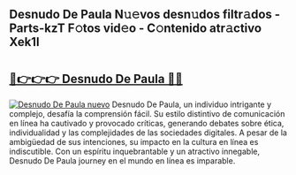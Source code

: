 ## Desnudo De Paula N𝚞𝚎vos desn𝚞dos filtr𝚊dos - Parts-kzT F𝚘tos vid𝚎o - C𝚘ntenido atr𝚊ctivo Xek1l

# <h2><a href="http://mb39ls.tromn.icu/?c=Desnudo+De+Paula">🔗👉👉👉 Desnudo De Paula 🔗🔗</a></h2>

[![Desnudo De Paula nuevo](https://i.imgur.com/pEAQMta.gif)](http://mb39ls.tromn.icu/?c=Desnudo+De+Paula)
Desnudo De Paula, un individuo intrigante y complejo, desafía la comprensión fácil. Su estilo distintivo de comunicación en línea ha cautivado y provocado críticas, generando debates sobre ética, individualidad y las complejidades de las sociedades digitales. A pesar de la ambigüedad de sus intenciones, su impacto en la cultura en línea es indiscutible. Con un espíritu inquebrantable y un atractivo innegable, Desnudo De Paula journey en el mundo en línea es imparable.

